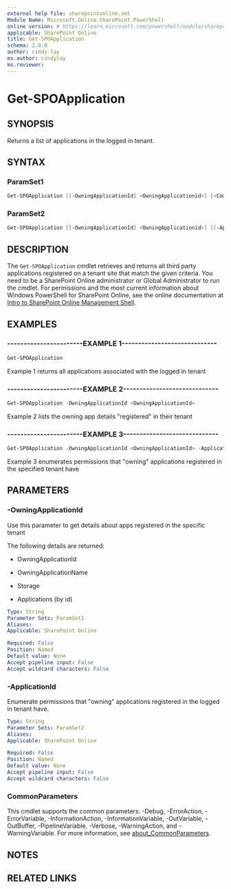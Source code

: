 ```yaml
---
external help file: sharepointonline.xml
Module Name: Microsoft.Online.SharePoint.PowerShell
online version: # https://learn.microsoft.com/powershell/module/sharepoint-online/get-sposite
applicable: SharePoint Online
title: Get-SPOApplication
schema: 2.0.0
author: cindy-lay
ms.author: cindylay
ms.reviewer:
---
```


# Get-SPOApplication

## SYNOPSIS

Returns a list of applications in the logged in tenant.

## SYNTAX

### ParamSet1

```powershell
Get-SPOApplication [[-OwningApplicationId] <OwningApplicationid>] [<CommonParameters>]
```

### ParamSet2

```powershell
Get-SPOApplication [[-OwningApplicationId] <OwningApplicationid>] [[-ApplicationId] <ApplicationId>]
``` 

## DESCRIPTION

The `Get-SPOApplication` cmdlet retrieves and returns all third party applications registered on a tenant site that match the given criteria. You need to be a SharePoint Online administrator or Global Administrator to run the cmdlet. For permissions and the most current information about Windows PowerShell for SharePoint Online, see the online documentation at [Intro to SharePoint Online Management Shell](https://learn.microsoft.com/powershell/sharepoint/sharepoint-online/introduction-sharepoint-online-management-shell?view=sharepoint-ps). 


## EXAMPLES

### -----------------------EXAMPLE 1-----------------------------

```powershell
Get-SPOApplication
```

Example 1 returns all applications associated with the logged in tenant

### -----------------------EXAMPLE 2-----------------------------

```powershell
Get-SPOApplication -OwningApplicationId <OwningApplicationId>
```

Example 2 lists the owning app details "registered" in their tenant

### -----------------------EXAMPLE 3-----------------------------

```powershell
Get-SPOApplication -OwningApplicationId <OwningApplicationId> -ApplicationId <ApplicationId>
```

Example 3 enumerates permissions that "owning" applications registered in the specified tenant have

 

## PARAMETERS

### -OwningApplicationId

Use this parameter to get details about apps registered in the specific tenant

The following details are returned:

- OwningApplicationId

- OwningApplicationName

- Storage

- Applications (by id)

  
```yaml
Type: String
Parameter Sets: ParamSet1
Aliases:
Applicable: SharePoint Online

Required: False
Position: Named
Default value: None
Accept pipeline input: False
Accept wildcard characters: False
```

### -ApplicationId

Enumerate permissions that "owning" applications registered in the logged in tenant have.

```yaml
Type: String
Parameter Sets: ParamSet2
Aliases:
Applicable: SharePoint Online

Required: False
Position: Named
Default value: None
Accept pipeline input: False
Accept wildcard characters: False
```
 

### CommonParameters

This cmdlet supports the common parameters: -Debug, -ErrorAction, -ErrorVariable, -InformationAction, -InformationVariable, -OutVariable, -OutBuffer, -PipelineVariable, -Verbose, -WarningAction, and -WarningVariable. For more information, see [about_CommonParameters](https://go.microsoft.com/fwlink/?LinkID=113216).


## NOTES

## RELATED LINKS
